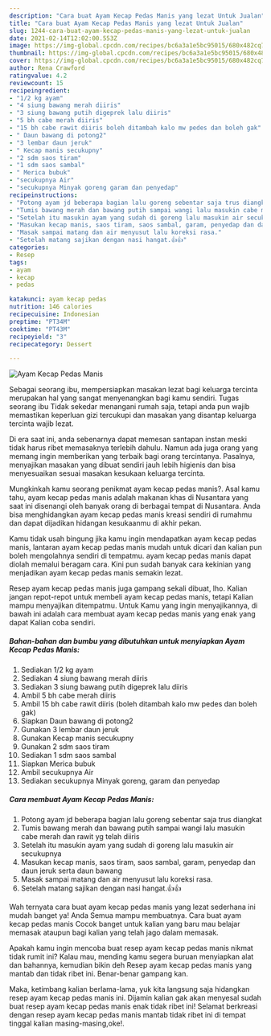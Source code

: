 ```yaml
---
description: "Cara buat Ayam Kecap Pedas Manis yang lezat Untuk Jualan"
title: "Cara buat Ayam Kecap Pedas Manis yang lezat Untuk Jualan"
slug: 1244-cara-buat-ayam-kecap-pedas-manis-yang-lezat-untuk-jualan
date: 2021-02-14T12:02:00.553Z
image: https://img-global.cpcdn.com/recipes/bc6a3a1e5bc95015/680x482cq70/ayam-kecap-pedas-manis-foto-resep-utama.jpg
thumbnail: https://img-global.cpcdn.com/recipes/bc6a3a1e5bc95015/680x482cq70/ayam-kecap-pedas-manis-foto-resep-utama.jpg
cover: https://img-global.cpcdn.com/recipes/bc6a3a1e5bc95015/680x482cq70/ayam-kecap-pedas-manis-foto-resep-utama.jpg
author: Rena Crawford
ratingvalue: 4.2
reviewcount: 15
recipeingredient:
- "1/2 kg ayam"
- "4 siung bawang merah diiris"
- "3 siung bawang putih digeprek lalu diiris"
- "5 bh cabe merah diiris"
- "15 bh cabe rawit diiris boleh ditambah kalo mw pedes dan boleh gak"
- " Daun bawang di potong2"
- "3 lembar daun jeruk"
- " Kecap manis secukupny"
- "2 sdm saos tiram"
- "1 sdm saos sambal"
- " Merica bubuk"
- "secukupnya Air"
- "secukupnya Minyak goreng garam dan penyedap"
recipeinstructions:
- "Potong ayam jd beberapa bagian lalu goreng sebentar saja trus diangkat"
- "Tumis bawang merah dan bawang putih sampai wangi lalu masukin cabe merah dan rawit yg telah diiris"
- "Setelah itu masukin ayam yang sudah di goreng lalu masukin air secukupnya"
- "Masukan kecap manis, saos tiram, saos sambal, garam, penyedap dan daun jeruk serta daun bawang"
- "Masak sampai matang dan air menyusut lalu koreksi rasa."
- "Setelah matang sajikan dengan nasi hangat.👍👍"
categories:
- Resep
tags:
- ayam
- kecap
- pedas

katakunci: ayam kecap pedas 
nutrition: 146 calories
recipecuisine: Indonesian
preptime: "PT34M"
cooktime: "PT43M"
recipeyield: "3"
recipecategory: Dessert

---
```



![Ayam Kecap Pedas Manis](https://img-global.cpcdn.com/recipes/bc6a3a1e5bc95015/680x482cq70/ayam-kecap-pedas-manis-foto-resep-utama.jpg)

Sebagai seorang ibu, mempersiapkan masakan lezat bagi keluarga tercinta merupakan hal yang sangat menyenangkan bagi kamu sendiri. Tugas seorang ibu Tidak sekedar menangani rumah saja, tetapi anda pun wajib memastikan keperluan gizi tercukupi dan masakan yang disantap keluarga tercinta wajib lezat.

Di era  saat ini, anda sebenarnya dapat memesan santapan instan meski tidak harus ribet memasaknya terlebih dahulu. Namun ada juga orang yang memang ingin memberikan yang terbaik bagi orang tercintanya. Pasalnya, menyajikan masakan yang dibuat sendiri jauh lebih higienis dan bisa menyesuaikan sesuai masakan kesukaan keluarga tercinta. 



Mungkinkah kamu seorang penikmat ayam kecap pedas manis?. Asal kamu tahu, ayam kecap pedas manis adalah makanan khas di Nusantara yang saat ini disenangi oleh banyak orang di berbagai tempat di Nusantara. Anda bisa menghidangkan ayam kecap pedas manis kreasi sendiri di rumahmu dan dapat dijadikan hidangan kesukaanmu di akhir pekan.

Kamu tidak usah bingung jika kamu ingin mendapatkan ayam kecap pedas manis, lantaran ayam kecap pedas manis mudah untuk dicari dan kalian pun boleh mengolahnya sendiri di tempatmu. ayam kecap pedas manis dapat diolah memalui beragam cara. Kini pun sudah banyak cara kekinian yang menjadikan ayam kecap pedas manis semakin lezat.

Resep ayam kecap pedas manis juga gampang sekali dibuat, lho. Kalian jangan repot-repot untuk membeli ayam kecap pedas manis, tetapi Kalian mampu menyajikan ditempatmu. Untuk Kamu yang ingin menyajikannya, di bawah ini adalah cara membuat ayam kecap pedas manis yang enak yang dapat Kalian coba sendiri.

<!--inarticleads1-->

##### Bahan-bahan dan bumbu yang dibutuhkan untuk menyiapkan Ayam Kecap Pedas Manis:

1. Sediakan 1/2 kg ayam
1. Sediakan 4 siung bawang merah diiris
1. Sediakan 3 siung bawang putih digeprek lalu diiris
1. Ambil 5 bh cabe merah diiris
1. Ambil 15 bh cabe rawit diiris (boleh ditambah kalo mw pedes dan boleh gak)
1. Siapkan  Daun bawang di potong2
1. Gunakan 3 lembar daun jeruk
1. Gunakan  Kecap manis secukupny
1. Gunakan 2 sdm saos tiram
1. Sediakan 1 sdm saos sambal
1. Siapkan  Merica bubuk
1. Ambil secukupnya Air
1. Sediakan secukupnya Minyak goreng, garam dan penyedap




<!--inarticleads2-->

##### Cara membuat Ayam Kecap Pedas Manis:

1. Potong ayam jd beberapa bagian lalu goreng sebentar saja trus diangkat
1. Tumis bawang merah dan bawang putih sampai wangi lalu masukin cabe merah dan rawit yg telah diiris
1. Setelah itu masukin ayam yang sudah di goreng lalu masukin air secukupnya
1. Masukan kecap manis, saos tiram, saos sambal, garam, penyedap dan daun jeruk serta daun bawang
1. Masak sampai matang dan air menyusut lalu koreksi rasa.
1. Setelah matang sajikan dengan nasi hangat.👍👍




Wah ternyata cara buat ayam kecap pedas manis yang lezat sederhana ini mudah banget ya! Anda Semua mampu membuatnya. Cara buat ayam kecap pedas manis Cocok banget untuk kalian yang baru mau belajar memasak ataupun bagi kalian yang telah jago dalam memasak.

Apakah kamu ingin mencoba buat resep ayam kecap pedas manis nikmat tidak rumit ini? Kalau mau, mending kamu segera buruan menyiapkan alat dan bahannya, kemudian bikin deh Resep ayam kecap pedas manis yang mantab dan tidak ribet ini. Benar-benar gampang kan. 

Maka, ketimbang kalian berlama-lama, yuk kita langsung saja hidangkan resep ayam kecap pedas manis ini. Dijamin kalian gak akan menyesal sudah buat resep ayam kecap pedas manis enak tidak ribet ini! Selamat berkreasi dengan resep ayam kecap pedas manis mantab tidak ribet ini di tempat tinggal kalian masing-masing,oke!.

